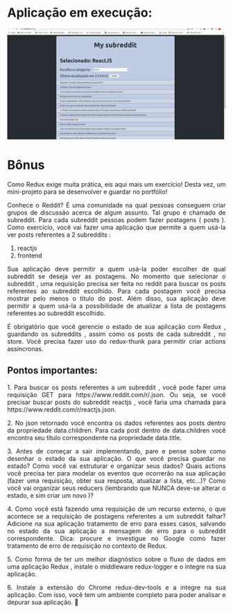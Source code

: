 # Aplicação em execução:
<img src="./animation.gif">

# Bônus
<p align='justify'>
Como Redux exige muita prática, eis aqui mais um exercício! Desta vez, um mini-projeto para se desenvolver e guardar no portfólio!
<p>
<p align='justify'>
Conhece o Reddit? É uma comunidade na qual pessoas conseguem criar grupos de discussão acerca de algum assunto. Tal grupo é chamado de subreddit. Para cada subreddit pessoas podem fazer postagens ( posts ). Como exercício, você vai fazer uma aplicação que permite a quem usá-la ver posts referentes a 2 subreddits :
</p>

1. reactjs
2. frontend

<p align='justify'>
Sua aplicação deve permitir a quem usá-la poder escolher de qual subreddit se deseja ver as postagens. No momento que selecionar o subreddit , uma requisição precisa ser feita no reddit para buscar os posts referentes ao subreddit escolhido. Para cada postagem você precisa mostrar pelo menos o título do post. Além disso, sua aplicação deve permitir a quem usá-la a possibilidade de atualizar a lista de postagens referentes ao subreddit escolhido.
</p>
<p align='justify'>
É obrigatório que você gerencie o estado de sua aplicação com Redux , guardando os subreddits , assim como os posts de cada subreddit , no store. Você precisa fazer uso do redux-thunk para permitir criar actions assíncronas.
</p>

## Pontos importantes:

<p align='justify'>
1. 
Para buscar os posts referentes a um subreddit , você pode fazer uma requisição GET para https://www.reddit.com/r/<subreddit>.json. Ou seja, se você precisar buscar posts do subreddit reactjs , você faria uma chamada para https://www.reddit.com/r/reactjs.json.
</p>
<p align='justify'>
2. 
No json retornado você encontra os dados referentes aos posts dentro da propriedade data.children. Para cada post dentro de data.children você encontra seu título correspondente na propriedade data.title.
</p>
<p align='justify'>
3. 
Antes de começar a sair implementando, pare e pense sobre como desenhar o estado da sua aplicação. O que você precisa guardar no estado? Como você vai estruturar e organizar seus dados? Quais actions você precisa ter para modelar os eventos que ocorrerão na sua aplicação (fazer uma requisição, obter sua resposta, atualizar a lista, etc...)? Como você vai organizar seus reducers (lembrando que NUNCA deve-se alterar o estado, e sim criar um novo )?
</p>
<p align='justify'>
4. 
Como você está fazendo uma requisição de um recurso externo, o que acontece se a requisição de postagens referentes a um subreddit falhar? Adicione na sua aplicação tratamento de erro para esses casos, salvando no estado da sua aplicação a mensagem de erro para o subreddit correspondente. Dica: procure e investigue no Google como fazer tratamento de erro de requisição no contexto de Redux.
</p>
<p align='justify'>
5. 
Como forma de ter um melhor diagnóstico sobre o fluxo de dados em uma aplicação Redux , instale o middleware redux-logger e o integre na sua aplicação.
</p>
<p align='justify'>
6. 
Instale a extensão do Chrome redux-dev-tools e a integre na sua aplicação. Com isso, você tem um ambiente completo para poder analisar e depurar sua aplicação. 🚀
</p>